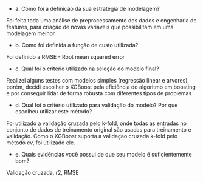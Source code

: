 

- a. Como foi a definição da sua estratégia de modelagem?

Foi feita toda uma análise de preprocessamento dos dados e engenharia de features, para criação de novas variáveis que possibilitam em uma modelagem melhor

- b. Como foi definida a função de custo utilizada?

Foi definido a RMSE -  Root mean squared error

- c. Qual foi o critério utilizado na seleção do modelo final?

Realizei alguns testes com modelos simples (regressão linear e arvores), porém, decidi escolher o XGBoost pela eficiência do algoritmo em boosting e por conseguir lidar de forma robusta com diferentes tipos de problemas

- d. Qual foi o critério utilizado para validação do modelo?
Por que escolheu utilizar este método?

Foi utilizado a validação cruzada pelo k-fold, onde todas as entradas no conjunto de dados de treinamento original são usadas para treinamento e validação. Como o XGBoost suporta a validaçao cruzada k-fold pelo método cv, foi utilizado ele.

- e. Quais evidências você possui de que seu modelo é
suficientemente bom?

Validação cruzada, r2, RMSE
